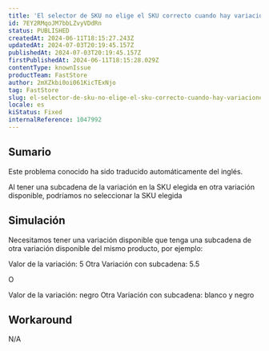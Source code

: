 ```yaml
---
title: 'El selector de SKU no elige el SKU correcto cuando hay variaciones similares con subcadenas.'
id: 7EY2RMqoJM7bbLZvyVDdRn
status: PUBLISHED
createdAt: 2024-06-11T18:15:27.243Z
updatedAt: 2024-07-03T20:19:45.157Z
publishedAt: 2024-07-03T20:19:45.157Z
firstPublishedAt: 2024-06-11T18:15:28.029Z
contentType: knownIssue
productTeam: FastStore
author: 2mXZkbi0oi061KicTExNjo
tag: FastStore
slug: el-selector-de-sku-no-elige-el-sku-correcto-cuando-hay-variaciones-similares-con-subcadenas
locale: es
kiStatus: Fixed
internalReference: 1047992
---
```


## Sumario

<div class="alert alert-info">
  <p>Este problema conocido ha sido traducido automáticamente del inglés.</p>
</div>


Al tener una subcadena de la variación en la SKU elegida en otra variación disponible, podríamos no seleccionar la SKU elegida


##

## Simulación



Necesitamos tener una variación disponible que tenga una subcadena de otra variación disponible del mismo producto, por ejemplo:

Valor de la variación: 5
Otra Variación con subcadena: 5.5

O

Valor de la variación: negro
Otra Variación con subcadena: blanco y negro


##

## Workaround


N/A





